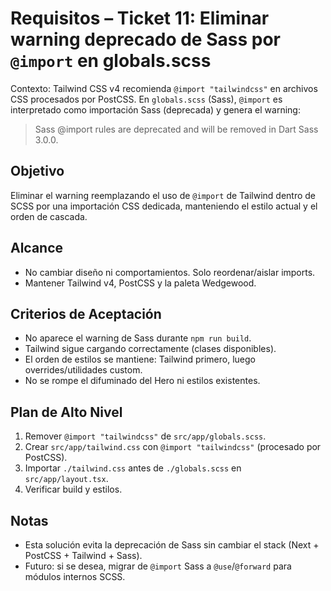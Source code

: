 # Requisitos – Ticket 11: Eliminar warning deprecado de Sass por `@import` en globals.scss

Contexto: Tailwind CSS v4 recomienda `@import "tailwindcss"` en archivos CSS procesados por PostCSS. En `globals.scss` (Sass), `@import` es interpretado como importación Sass (deprecada) y genera el warning:

> Sass @import rules are deprecated and will be removed in Dart Sass 3.0.0.

## Objetivo
Eliminar el warning reemplazando el uso de `@import` de Tailwind dentro de SCSS por una importación CSS dedicada, manteniendo el estilo actual y el orden de cascada.

## Alcance
- No cambiar diseño ni comportamientos. Solo reordenar/aislar imports.
- Mantener Tailwind v4, PostCSS y la paleta Wedgewood.

## Criterios de Aceptación
- No aparece el warning de Sass durante `npm run build`.
- Tailwind sigue cargando correctamente (clases disponibles).
- El orden de estilos se mantiene: Tailwind primero, luego overrides/utilidades custom.
- No se rompe el difuminado del Hero ni estilos existentes.

## Plan de Alto Nivel
1) Remover `@import "tailwindcss"` de `src/app/globals.scss`.
2) Crear `src/app/tailwind.css` con `@import "tailwindcss"` (procesado por PostCSS).
3) Importar `./tailwind.css` antes de `./globals.scss` en `src/app/layout.tsx`.
4) Verificar build y estilos.

## Notas
- Esta solución evita la deprecación de Sass sin cambiar el stack (Next + PostCSS + Tailwind + Sass).
- Futuro: si se desea, migrar de `@import` Sass a `@use`/`@forward` para módulos internos SCSS.
